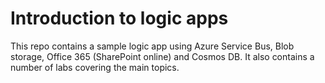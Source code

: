 # Introduction to logic apps
This repo contains a sample logic app using Azure Service Bus, Blob storage, Office 365 (SharePoint online) and Cosmos DB. It also contains a number of labs covering the main topics.

